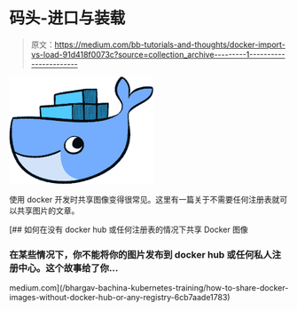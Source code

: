 # 码头-进口与装载

> 原文：<https://medium.com/bb-tutorials-and-thoughts/docker-import-vs-load-91d418f0073c?source=collection_archive---------1----------------------->

![](img/c68a82220391a81f01e4533a602a72e4.png)

使用 docker 开发时共享图像变得很常见。这里有一篇关于不需要任何注册表就可以共享图片的文章。

[](/bhargav-bachina-kubernetes-training/how-to-share-docker-images-without-docker-hub-or-any-registry-6cb7aade1783) [## 如何在没有 docker hub 或任何注册表的情况下共享 Docker 图像

### 在某些情况下，你不能将你的图片发布到 docker hub 或任何私人注册中心。这个故事给了你…

medium.com](/bhargav-bachina-kubernetes-training/how-to-share-docker-images-without-docker-hub-or-any-registry-6cb7aade1783)